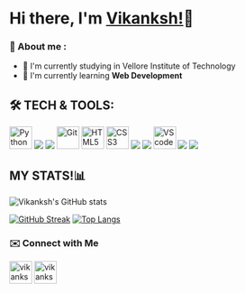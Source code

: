 # Hi there, I'm [Vikanksh!](https://github.com/vikanksh15)👋


<h3>🔎 About me :</h3>

- 🏫 I'm currently studying in Vellore Institute of Technology
- 🌱 I'm currently learning **Web Development**
<!-- 💬 Ask me about **[topic](add link here)**-->
<!-- ❤️ I love open source-->
<!--add fact here ⚡ Fun Fact:.--> 




## 🛠 TECH & TOOLS:

<p>    
  <!-- Python -->
  <img src="https://img.icons8.com/color/344/python--v1.png" alt="Python" width="40" height="40"/>
  
  <!-- NumPy -->
  <img src="https://img.icons8.com/color/48/000000/numpy.png"/>
  
  <!-- OpenCV -->
  <img src="https://img.icons8.com/fluency/48/000000/opencv.png"/>
  
  <!--Git-->
  <img src="https://img.icons8.com/color/344/git.png" alt="Git" width="40" height="40"/>
    
  <!--html-->
  <img src="https://img.icons8.com/color/344/html-5--v1.png" alt="HTML5" width="40" height="40"/>
    
  <!--css-->
  <img src="https://img.icons8.com/color/344/css3.png" alt="CSS3" width="40" height="40"/>
  
  <!--Bootstrap-->
  <img src="https://img.icons8.com/color/48/000000/bootstrap.png"/>
  
  <!--JavaScript-->
  <img src="https://img.icons8.com/color/48/000000/javascript--v2.png"/>
  
  <!-- VS Code-->
  <img src="https://img.icons8.com/fluent/48/000000/visual-studio-code-2019.png" alt="VS code" width="40" height="40"/>
  
  <!--Anaconda-->
  <img src="https://img.icons8.com/fluency/40/000000/anaconda--v2.png"/>
  
  <!--Jupyter notebook-->
  <img src="https://img.icons8.com/fluency/48/000000/jupyter.png"/>
</p>

## MY STATS!📊

![Vikanksh's GitHub stats](https://github-readme-stats.vercel.app/api?username=vikanksh15&theme=merko&show_icons=true)


[![GitHub Streak](http://github-readme-streak-stats.herokuapp.com?user=vikanksh15&theme=merko&hide_border=true&date_format=%5BY%20%5DM%20j)](https://git.io/streak-stats)                                        [![Top Langs](https://github-readme-stats.vercel.app/api/top-langs/?username=vikanksh15&langs_count=4&theme=merko)](https://github.com/vikanksh15/github-readme-stats)

<h3>✉️  Connect with Me</h3>
<p>
 <a href="https://twitter.com/VikankshGautam" ><img align="center" src="https://img.icons8.com/color/48/000000/twitter--v1.png" alt="vikankshgautam" height="40" width="40"/></a>
 <a href="https://in.linkedin.com/in/vikanksh-gautam" ><img align="center" src="https://img.icons8.com/color/344/linkedin-circled--v1.png" alt="vikankshgautam" height="40" width="40"/></a> 
</p>
